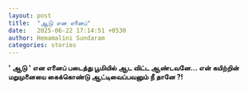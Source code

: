 ```yaml
---
layout: post
title:  "ஆடு என எனைப்"
date:   2025-06-22 17:14:51 +0530
author: Hemamalini Sundaram
categories: stories
---
```


**\' ஆடு \' என எனைப் படைத்து பூமியில் ஆட விட்ட ஆண்டவனே\... என் கயிற்றின்
மறுமுனையை கைக்கொண்டு ஆட்டிவைப்பவனும் நீ தானே ?!**
